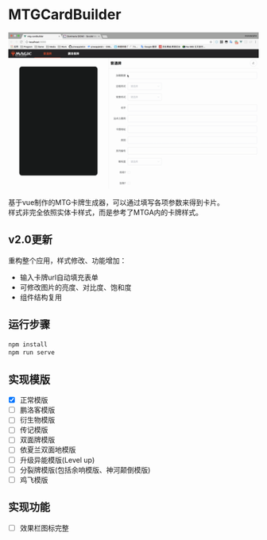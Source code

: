 # MTGCardBuilder

<!-- ![sample](./sample.gif) -->
<img src="./sample.gif" alt="sample" style="width: 800px;" />

基于vue制作的MTG卡牌生成器，可以通过填写各项参数来得到卡片。  
样式非完全依照实体卡样式，而是参考了MTGA内的卡牌样式。

## v2.0更新

重构整个应用，样式修改、功能增加：
- 输入卡牌url自动填充表单
- 可修改图片的亮度、对比度、饱和度
- 组件结构复用

## 运行步骤

``` bash
npm install
npm run serve
```

## 实现模版

- [x] 正常模版
- [ ] 鹏洛客模版
- [ ] 衍生物模版
- [ ] 传记模版
- [ ] 双面牌模版
- [ ] 依夏兰双面地模版
- [ ] 升级异能模版(Level up)
- [ ] 分裂牌模版(包括余响模版、神河颠倒模版)
- [ ] 鸡飞模版

## 实现功能

- [ ] 效果栏图标完整

